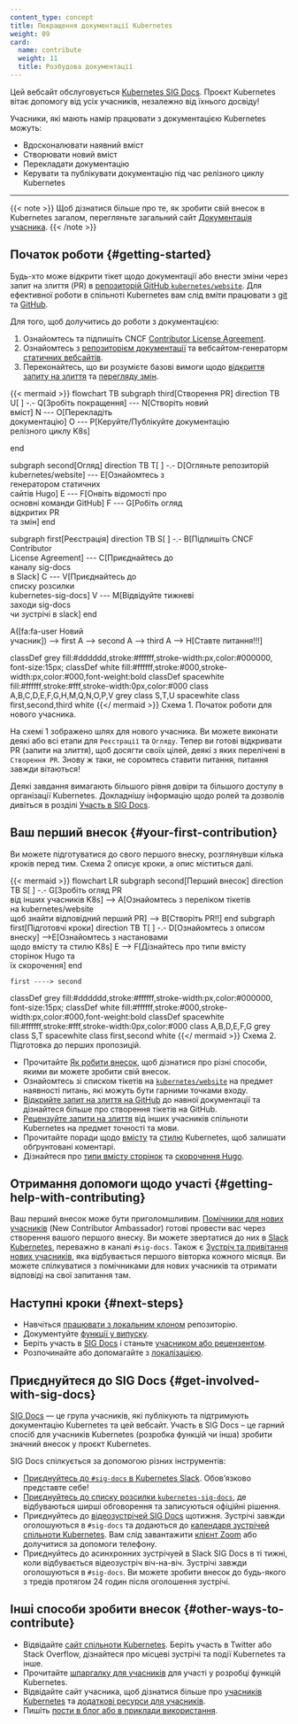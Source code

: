 ```yaml
---
content_type: concept
title: Покращення документації Kubernetes
weight: 09
card:
  name: contribute
  weight: 11
  title: Розбудова документації
---
```


Цей вебсайт обслуговується [Kubernetes SIG Docs](/docs/contribute/#get-involved-with-sig-docs). Проєкт Kubernetes вітає допомогу від усіх учасників, незалежно від їхнього досвіду!

Учасники, які мають намір працювати з документацією Kubernetes можуть:

- Вдосконалювати наявний вміст
- Створювати новий вміст
- Перекладати документацію
- Керувати та публікувати документацію під час релізного циклу Kubernetes

---

{{< note >}}
Щоб дізнатися більше про те, як зробити свій внесок в Kubernetes загалом, перегляньте загальний сайт [Документація учасника](https://www.kubernetes.dev/docs/).
{{< /note >}}

<!-- body -->

## Початок роботи {#getting-started}

Будь-хто може відкрити тікет щодо документації або внести зміни через запит на злиття (PR) в [репозиторій GitHub `kubernetes/website`](https://github.com/kubernetes/website). Для ефективної роботи в спільноті Kubernetes вам слід вміти працювати з
[git](https://git-scm.com/) та [GitHub](https://skills.github.com/).

Для того, щоб долучитись до роботи з документацією:

1. Ознайомтесь та підпишіть CNCF [Contributor License Agreement](https://github.com/kubernetes/community/blob/master/CLA.md).
2. Ознайомтесь з [репозиторієм документації](https://github.com/kubernetes/website) та вебсайтом-генераторм [статичних вебсайтів](https://gohugo.io).
3. Переконайтесь, що ви розумієте базові вимоги щодо [відкриття запиту на злиття](/docs/contribute/new-content/open-a-pr/) та [перегляду змін](/docs/contribute/review/reviewing-prs/).
   
<!-- See https://github.com/kubernetes/website/issues/28808 for live-editor URL to this figure -->
<!-- You can also cut/paste the mermaid code into the live editor at https://mermaid-js.github.io/mermaid-live-editor to play around with it -->

{{< mermaid >}}
flowchart TB
subgraph third[Створення PR]
direction TB
U[ ] -.-
Q[Зробіть покращення] --- N[Створіть новий<br>вміст]
N --- O[Перекладіть<br>документацію]
O --- P[Керуйте/Публікуйте документацію<br>релізного циклу K8s]

end

subgraph second[Огляд]
direction TB
   T[ ] -.-
   D[Огляньте репозиторій<br>kubernetes/website] --- E[Ознайомтесь з<br>генератором статичних<br>сайтів Hugo]
   E --- F[Онвіть відомості про<br>основні команди GitHub]
   F --- G[Робіть огляд<br>відкритих PR<br>та змін]
end

subgraph first[Реєстрація]
    direction TB
    S[ ] -.-
    B[Підпишіть CNCF<br>Contributor<br>License Agreement] --- C[Приєднайтесь до<br>каналу sig-docs<br>в Slack] 
    C --- V[Приєднайтесь до<br> списку розсилки<br> kubernetes-sig-docs]
    V --- M[Відвідуйте тижневі<br>заходи sig-docs<br>чи зустрічі в slack]
end

A([fa:fa-user Новий<br>учасник]) --> first
A --> second
A --> third
A --> H[Ставте питання!!!]


classDef grey fill:#dddddd,stroke:#ffffff,stroke-width:px,color:#000000, font-size:15px;
classDef white fill:#ffffff,stroke:#000,stroke-width:px,color:#000,font-weight:bold
classDef spacewhite fill:#ffffff,stroke:#fff,stroke-width:0px,color:#000
class A,B,C,D,E,F,G,H,M,Q,N,O,P,V grey
class S,T,U spacewhite
class first,second,third white
{{</ mermaid >}}
Схема 1. Початок роботи для нового учасника.

На схемі 1 зображено шлях для нового учасника. Ви можете виконати деякі або всі етапи для `Реєстрації` та `Огляду`. Тепер ви готові відкривати PR (запити на злиття), щоб досягти своїх цілей, деякі з яких перелічені в `Створення PR`. Знову ж таки, не соромтесь ставити питання, питання завжди вітаються!

Деякі завдання вимагають більшого рівня довіри та більшого доступу в організації Kubernetes. Докладнішу інформацію щодо ролей та дозволів дивіться в розділі [Участь в SIG Docs](/docs/contribute/participate/).

## Ваш перший внесок {#your-first-contribution}

Ви можете підготуватися до свого першого внеску, розглянувши кілька кроків перед тим. Схема 2 описує кроки, а опис міститься далі.

<!-- See https://github.com/kubernetes/website/issues/28808 for live-editor URL to this figure -->
<!-- You can also cut/paste the mermaid code into the live editor at https://mermaid-js.github.io/mermaid-live-editor to play around with it -->

{{< mermaid >}}
flowchart LR
    subgraph second[Перший внесок]
    direction TB
    S[ ] -.-
    G[Зробіть огляд PR<br>від інших учасників K8s] -->
    A[Ознайомтесь з переліком тікетів<br>на  kubernetes/website<br>щоб знайти відповідний перший PR] --> B[Створіть PR!!]
    end
    subgraph first[Підготовчі кроки]
    direction TB
       T[ ] -.-
       D[Ознайомтесь з описом внеску] -->E[Ознайомтесь з настановами<br>щодо вмісту та стилю K8s]
       E --> F[Дізнайтесь про типи вмісту<br>сторінок Hugo та<br>їх скорочення]
    end
    

    first ----> second
     

classDef grey fill:#dddddd,stroke:#ffffff,stroke-width:px,color:#000000, font-size:15px;
classDef white fill:#ffffff,stroke:#000,stroke-width:px,color:#000,font-weight:bold
classDef spacewhite fill:#ffffff,stroke:#fff,stroke-width:0px,color:#000
class A,B,D,E,F,G grey
class S,T spacewhite
class first,second white
{{</ mermaid >}}
Схема 2. Підготовка до перших пропозицій.

- Прочитайте [Як робити внесок](/docs/contribute/new-content/), щоб дізнатися про різні способи, якими ви можете зробити свій внесок.
- Ознайомтесь зі списком тікетів на [`kubernetes/website`](https://github.com/kubernetes/website/issues/) на предмет наявності питань, які можуть бути гарними точками входу.
- [Відкрийте запит на злиття на GitHub](/docs/contribute/new-content/open-a-pr/#changes-using-github) до навної документації та дізнайтеся більше про створення тікетів на GitHub.
- [Рецензуйте запити на злиття](/docs/contribute/review/reviewing-prs/) від інших учасників спільноти Kubernetes на предмет точності та мови.
- Прочитайте поради щодо [вмісту](/docs/contribute/style/content-guide/) та [стилю](/docs/contribute/style/style-guide/) Kubernetes, щоб залишати обґрунтовані коментарі.
- Дізнайтеся про [типи вмісту сторінок](/docs/contribute/style/page-content-types/) та [скорочення Hugo](/docs/contribute/style/hugo-shortcodes/).

## Отримання допомоги щодо участі {#getting-help-with-contributing}

Ваш перший внесок може бути приголомшливим. [Помічники для нових учасників](https://github.com/kubernetes/website#new-contributor-ambassadors) (New Contributor Ambassador) готові провести вас через створення вашого першого внеску. Ви можете звертатися до них в [Slack Kubernetes](https://slack.k8s.io/), переважно в каналі `#sig-docs`. Також є [Зустріч та привітання нових учасників](https://www.kubernetes.dev/resources/calendar/), яка відбувається першого вівторка кожного місяця. Ви можете спілкуватися з помічниками для нових учасників та отримати відповіді на свої запитання там.

## Наступні кроки {#next-steps}

- Навчіться [працювати з локальним клоном](/docs/contribute/new-content/open-a-pr/#fork-the-repo) репозиторію.
- Документуйте [функції у випуску](/docs/contribute/new-content/new-features/).
- Беріть участь в [SIG Docs](/docs/contribute/participate/) і станьте [учасником або рецензентом](/docs/contribute/participate/roles-and-responsibilities/).
- Розпочинайте або допомагайте з [локалізацією](/docs/contribute/localization/).

## Приєднуйтеся до SIG Docs {#get-involved-with-sig-docs}

[SIG Docs](/docs/contribute/participate/) — це група учасників, які
публікують та підтримують документацію Kubernetes та цей вебсайт. Участь в SIG Docs – це гарний спосіб для учасників Kubernetes (розробка функцій чи інша) зробити значний внесок у проєкт Kubernetes.

SIG Docs спілкується за допомогою різних інструментів:

- [Приєднуйтесь до `#sig-docs` в Kubernetes Slack](https://slack.k8s.io/). Обовʼязково представте себе!
- [Приєднуйтесь до списку розсилки `kubernetes-sig-docs`](https://groups.google.com/forum/#!forum/kubernetes-sig-docs), де відбуваються ширші обговорення та записуються офіційні рішення.
- Приєднуйтесь до [відеозустрічей SIG Docs](https://github.com/kubernetes/community/tree/master/sig-docs) щотижня. Зустрічі завжди оголошуються в `#sig-docs` та додаються до [календаря зустрічей спільноти Kubernetes](https://calendar.google.com/calendar/embed?src=cgnt364vd8s86hr2phapfjc6uk%40group.calendar.google.com&ctz=America/Los_Angeles). Вам слід завантажити [клієнт Zoom](https://zoom.us/download) або долучитися за допомоги телефону.
- Приєднуйтесь до асинхронних зустрічуей в Slack SIG Docs в ті тижні, коли відбувається відеозустріч віч-на-віч. Зустрічі завжди оголошуються в `#sig-docs`.  Ви можете зробити внесок до будь-якого з тредів протягом 24 годин після оголошення зустрічі.

## Інші способи зробити внесок {#other-ways-to-contribute}

- Відвідайте [сайт спільноти Kubernetes](/community/). Беріть участь в Twitter або Stack Overflow, дізнайтеся про місцеві зустрічі та події Kubernetes та інше.
- Прочитайте [шпаргалку для учасників](https://www.kubernetes.dev/docs/contributor-cheatsheet/) для участі у розробці функцій Kubernetes.
- Відвідайте сайт учасника, щоб дізнатися більше про [учасників Kubernetes](https://www.kubernetes.dev/) та [додаткові ресурси для учасників](https://www.kubernetes.dev/resources/).
- Пишіть [пости в блог або в приклади використання](/docs/contribute/new-content/blogs-case-studies/).

